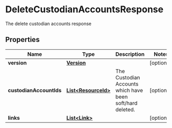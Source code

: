 

# DeleteCustodianAccountsResponse

The delete custodian accounts response

## Properties

Name | Type | Description | Notes
------------ | ------------- | ------------- | -------------
**version** | [**Version**](Version.md) |  |  [optional]
**custodianAccountIds** | [**List&lt;ResourceId&gt;**](ResourceId.md) | The Custodian Accounts which have been soft/hard deleted. |  [optional]
**links** | [**List&lt;Link&gt;**](Link.md) |  |  [optional]



